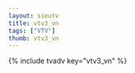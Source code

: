 ```yaml
--- 
layout: sieutv
title: vtv3_vn
tags: ["VTV"]
thumb: vtv3_vn
---
```

{% include tvadv key="vtv3_vn" %}
